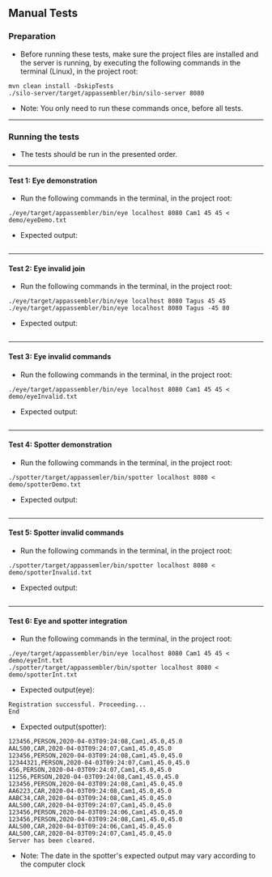 ## Manual Tests

### Preparation

* Before running these tests, make sure the project files are installed and the server is running, by executing the following commands in the terminal (Linux), in the project root:
```
mvn clean install -DskipTests
./silo-server/target/appassembler/bin/silo-server 8080
```
* Note: You only need to run these commands once, before all tests. 

---

### Running the tests
* The tests should be run in the presented order.

---

#### Test 1: Eye demonstration
* Run the following commands in the terminal, in the project root:
```
./eye/target/appassembler/bin/eye localhost 8080 Cam1 45 45 < demo/eyeDemo.txt
```
* Expected output:
```
```

---

#### Test 2: Eye invalid join
* Run the following commands in the terminal, in the project root:
```
./eye/target/appassembler/bin/eye localhost 8080 Tagus 45 45
./eye/target/appassembler/bin/eye localhost 8080 Tagus -45 80
```
* Expected output:
```
```

---

#### Test 3: Eye invalid commands
* Run the following commands in the terminal, in the project root:
```
./eye/target/appassembler/bin/eye localhost 8080 Cam1 45 45 < demo/eyeInvalid.txt
```
* Expected output:
```
```

---

#### Test 4: Spotter demonstration
* Run the following commands in the terminal, in the project root:
```
./spotter/target/appassemler/bin/spotter localhost 8080 < demo/spotterDemo.txt
```
* Expected output:
```
```

---

#### Test 5: Spotter invalid commands
* Run the following commands in the terminal, in the project root:
```
./spotter/target/appassemler/bin/spotter localhost 8080 < demo/spotterInvalid.txt
```
* Expected output:
```
```

---

#### Test 6: Eye and spotter integration
* Run the following commands in the terminal, in the project root:
```
./eye/target/appassembler/bin/eye localhost 8080 Cam1 45 45 < demo/eyeInt.txt
./spotter/target/appassembler/bin/spotter localhost 8080 < demo/spotterInt.txt
```
* Expected output(eye):
```
Registration successful. Proceeding...
End
```
* Expected output(spotter):
```
123456,PERSON,2020-04-03T09:24:08,Cam1,45.0,45.0
AALS00,CAR,2020-04-03T09:24:07,Cam1,45.0,45.0
123456,PERSON,2020-04-03T09:24:08,Cam1,45.0,45.0
12344321,PERSON,2020-04-03T09:24:07,Cam1,45.0,45.0
456,PERSON,2020-04-03T09:24:07,Cam1,45.0,45.0
11256,PERSON,2020-04-03T09:24:08,Cam1,45.0,45.0
123456,PERSON,2020-04-03T09:24:08,Cam1,45.0,45.0
AA6223,CAR,2020-04-03T09:24:08,Cam1,45.0,45.0
AABC34,CAR,2020-04-03T09:24:08,Cam1,45.0,45.0
AALS00,CAR,2020-04-03T09:24:07,Cam1,45.0,45.0
123456,PERSON,2020-04-03T09:24:06,Cam1,45.0,45.0
123456,PERSON,2020-04-03T09:24:08,Cam1,45.0,45.0
AALS00,CAR,2020-04-03T09:24:06,Cam1,45.0,45.0
AALS00,CAR,2020-04-03T09:24:07,Cam1,45.0,45.0
Server has been cleared.
```
* Note: The date in the spotter's expected output may vary according to the computer clock

